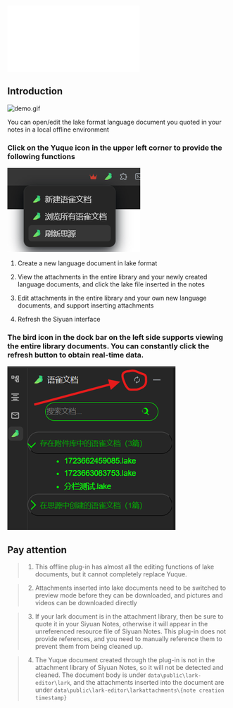 ![Update Log](CHANGELOG.md)

## Introduction

![demo.gif](demo.gif)

You can open/edit the lake format language document you quoted in your notes in a local offline environment

### Click on the Yuque icon in the upper left corner to provide the following functions

![img.png](img.png)

1. Create a new language document in lake format

2. View the attachments in the entire library and your newly created language documents, and click the lake file inserted in the notes

3. Edit attachments in the entire library and your own new language documents, and support inserting attachments

4. Refresh the Siyuan interface

### The bird icon in the dock bar on the left side supports viewing the entire library documents. You can constantly click the refresh button to obtain real-time data. 

![img_1.png](img_1.png)

## Pay attention

> 1. This offline plug-in has almost all the editing functions of lake documents, but it cannot completely replace Yuque.

> 2. Attachments inserted into lake documents need to be switched to preview mode before they can be downloaded, and pictures and videos can be downloaded directly

> 3. If your lark document is in the attachment library, then be sure to quote it in your Siyuan Notes, otherwise it will appear in the unreferenced resource file of Siyuan Notes. This plug-in does not provide references, and you need to manually reference them to prevent them from being cleaned up.

> 4. The Yuque document created through the plug-in is not in the attachment library of Siyuan Notes, so it will not be detected and cleaned. The document body is under `data\public\lark-editor\lark`, and the attachments inserted into the document are under `data\public\lark-editor\larkattachments\{note creation timestamp}` 